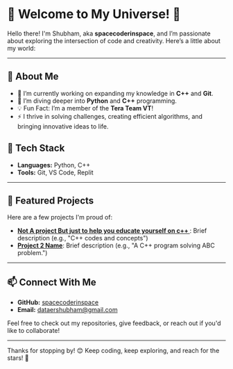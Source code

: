 # 🌌 Welcome to My Universe! 🌌

Hello there! I'm Shubham, aka **spacecoderinspace**, and I’m passionate about exploring the intersection of code and creativity. Here’s a little about my world:

---

## 🚀 About Me
- 🔭 I’m currently working on expanding my knowledge in **C++** and **Git**.
- 🌱 I’m diving deeper into **Python** and **C++** programming.
- 💡 Fun Fact: I’m a member of the **Tera Team VT**!
- ⚡ I thrive in solving challenges, creating efficient algorithms, and bringing innovative ideas to life.

## 🧰 Tech Stack
- **Languages:** Python, C++
- **Tools:** Git, VS Code, Replit

---

## 🌟 Featured Projects
Here are a few projects I'm proud of:
- **[Not A project But just to help you educate yourself on c++ ]([https://github.com/spacecoderinspace/project1](https://github.com/spacecoderinspace/C-codes-and-concepts))**: Brief description (e.g., "C++ codes and concepts")
- **[Project 2 Name](https://github.com/spacecoderinspace/project2)**: Brief description (e.g., "A C++ program solving ABC problem.")

---

## 📫 Connect With Me
- **GitHub:** [spacecoderinspace](https://github.com/spacecoderinspace)
- **Email:** [dataershubham@gmail.com](mailto:YourEmail@example.com)

Feel free to check out my repositories, give feedback, or reach out if you'd like to collaborate!

---

Thanks for stopping by! 😊 Keep coding, keep exploring, and reach for the stars! 🌠
